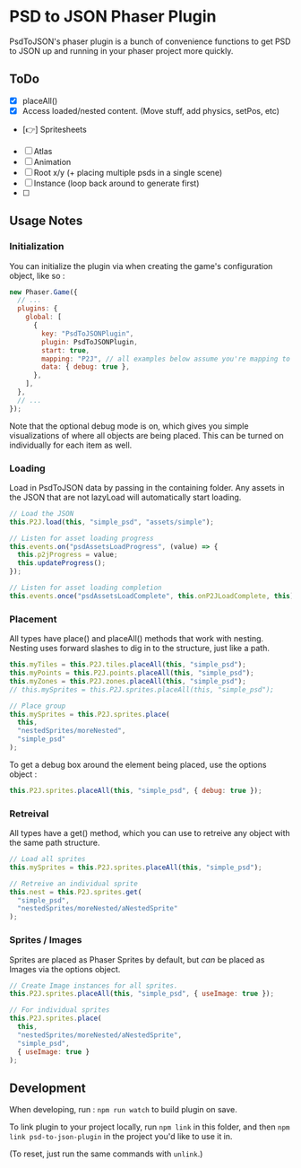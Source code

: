 # PSD to JSON Phaser Plugin

PsdToJSON's phaser plugin is a bunch of convenience functions to get PSD to JSON up and running in your phaser project more quickly.

## ToDo

- [x] placeAll()
- [x] Access loaded/nested content. (Move stuff, add physics, setPos, etc)
- [👉] Spritesheets
- [ ] Atlas
- [ ] Animation
- [ ] Root x/y (+ placing multiple psds in a single scene)
- [ ] Instance (loop back around to generate first)
- [ ]

## Usage Notes

### Initialization

You can initialize the plugin via when creating the game's configuration object, like so :

```js
new Phaser.Game({
  // ...
  plugins: {
    global: [
      {
        key: "PsdToJSONPlugin",
        plugin: PsdToJSONPlugin,
        start: true,
        mapping: "P2J", // all examples below assume you're mapping to P2J
        data: { debug: true },
      },
    ],
  },
  // ...
});
```

Note that the optional debug mode is on, which gives you simple visualizations of where all objects are being placed. This can be turned on individually for each item as well.

### Loading

Load in PsdToJSON data by passing in the containing folder. Any assets in the JSON that are not lazyLoad will  automatically start loading. 

```js
// Load the JSON
this.P2J.load(this, "simple_psd", "assets/simple");

// Listen for asset loading progress
this.events.on("psdAssetsLoadProgress", (value) => {
  this.p2jProgress = value;
  this.updateProgress();
});

// Listen for asset loading completion
this.events.once("psdAssetsLoadComplete", this.onP2JLoadComplete, this);
```

### Placement

All types have place() and placeAll() methods that work with nesting. Nesting uses forward slashes to dig in to the structure, just like a path.

```js
this.myTiles = this.P2J.tiles.placeAll(this, "simple_psd");
this.myPoints = this.P2J.points.placeAll(this, "simple_psd");
this.myZones = this.P2J.zones.placeAll(this, "simple_psd");
// this.mySprites = this.P2J.sprites.placeAll(this, "simple_psd");

// Place group
this.mySprites = this.P2J.sprites.place(
  this,
  "nestedSprites/moreNested",
  "simple_psd"
);
```

To get a debug box around the element being placed, use the options object :

```js
this.P2J.sprites.placeAll(this, "simple_psd", { debug: true });
```

### Retreival

All types have a get() method, which you can use to retreive any object with the same path structure.

```js
// Load all sprites
this.mySprites = this.P2J.sprites.placeAll(this, "simple_psd");

// Retreive an individual sprite
this.nest = this.P2J.sprites.get(
  "simple_psd",
  "nestedSprites/moreNested/aNestedSprite"
);
```

### Sprites / Images

Sprites are placed as Phaser Sprites by default, but _can_ be placed as Images via the options object.

```js
// Create Image instances for all sprites.
this.P2J.sprites.placeAll(this, "simple_psd", { useImage: true });

// For individual sprites
this.P2J.sprites.place(
  this,
  "nestedSprites/moreNested/aNestedSprite",
  "simple_psd",
  { useImage: true }
);
```

## Development

When developing, run : `npm run watch` to build plugin on save.

To link plugin to your project locally, run `npm link` in this folder, and then `npm link psd-to-json-plugin` in the project you'd like to use it in.

(To reset, just run the same commands with `unlink`.)
